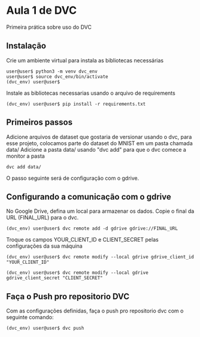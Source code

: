 # Aula 1 de DVC
Primeira prática sobre uso do DVC

## Instalação
Crie um ambiente virtual para instala as bibliotecas necessárias
```
user@user$ python3 -m venv dvc_env
user@user$ source dvc_env/bin/activate
(dvc_env) user@user$
```
Instale as bibliotecas necessarias usando o arquivo de requirements
```
(dvc_env) user@user$ pip install -r requirements.txt
```
## Primeiros passos

Adicione arquivos de dataset que gostaria de versionar usando o dvc, para esse projeto, colocamos parte do dataset do MNIST em um pasta chamada data/
Adicione a pasta data/ usando "dvc add" para que o dvc comece a monitor a pasta
```
dvc add data/
```

O passo seguinte será de configuração com o gdrive.

## Configurando a comunicação com o gdrive
No Google Drive, defina um local para armazenar os dados. Copie o final da URL (FINAL_URL) para o dvc.
```
(dvc_env) user@user$ dvc remote add -d gdrive gdrive://FINAL_URL
```
Troque os campos YOUR_CLIENT_ID e CLIENT_SECRET pelas configurações da sua máquina

```
(dvc_env) user@user$ dvc remote modify --local gdrive gdrive_client_id "YOUR_CLIENT_ID"
```
```
(dvc_env) user@user$ dvc remote modify --local gdrive gdrive_client_secret "CLIENT_SECRET"
```

## Faça o Push pro repositorio DVC

Com as configurações definidas, faça o push pro repositorio dvc com o seguinte comando:
```
(dvc_env) user@user$ dvc push
```